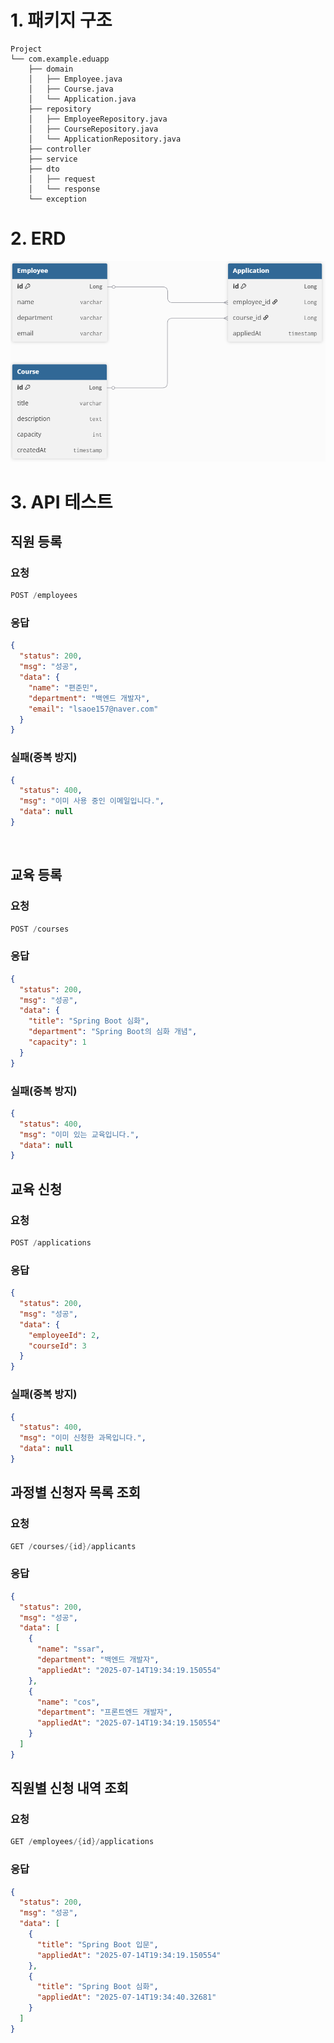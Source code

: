 # 1. 패키지 구조

``` plain Text
Project
└── com.example.eduapp
    ├── domain
    │   ├── Employee.java
    │   ├── Course.java
    │   └── Application.java
    ├── repository
    │   ├── EmployeeRepository.java
    │   ├── CourseRepository.java
    │   └── ApplicationRepository.java
    ├── controller
    ├── service
    ├── dto
    │   ├── request
    │   └── response
    └── exception
```

# 2. ERD

<img src="README/eduAppERD.png">

# 3. API 테스트

## 직원 등록

### 요청

```java
POST /employees
```

### 응답

```json
{
  "status": 200,
  "msg": "성공",
  "data": {
    "name": "편준민",
    "department": "백엔드 개발자",
    "email": "lsaoe157@naver.com"
  }
}
```

### 실패(중복 방지)

```json
{
  "status": 400,
  "msg": "이미 사용 중인 이메일입니다.",
  "data": null
}
```

<br>

## 교육 등록

### 요청

```java
POST /courses
```

### 응답

```json
{
  "status": 200,
  "msg": "성공",
  "data": {
    "title": "Spring Boot 심화",
    "department": "Spring Boot의 심화 개념",
    "capacity": 1
  }
}
```

### 실패(중복 방지)

```json
{
  "status": 400,
  "msg": "이미 있는 교육입니다.",
  "data": null
}
```

## 교육 신청

### 요청

``` java
POST /applications
```

### 응답

```json
{
  "status": 200,
  "msg": "성공",
  "data": {
    "employeeId": 2,
    "courseId": 3
  }
}
```

### 실패(중복 방지)

```json
{
  "status": 400,
  "msg": "이미 신청한 과목입니다.",
  "data": null
}
```

## 과정별 신청자 목록 조회

### 요청

```java
GET /courses/{id}/applicants
```

### 응답

```json
{
  "status": 200,
  "msg": "성공",
  "data": [
    {
      "name": "ssar",
      "department": "백엔드 개발자",
      "appliedAt": "2025-07-14T19:34:19.150554"
    },
    {
      "name": "cos",
      "department": "프론트엔드 개발자",
      "appliedAt": "2025-07-14T19:34:19.150554"
    }
  ]
}
```

## 직원별 신청 내역 조회

### 요청

```java
GET /employees/{id}/applications
```

### 응답

```json
{
  "status": 200,
  "msg": "성공",
  "data": [
    {
      "title": "Spring Boot 입문",
      "appliedAt": "2025-07-14T19:34:19.150554"
    },
    {
      "title": "Spring Boot 심화",
      "appliedAt": "2025-07-14T19:34:40.32681"
    }
  ]
}
```







